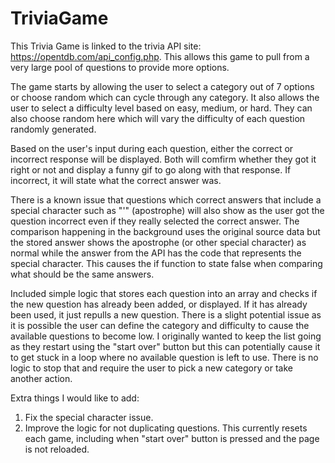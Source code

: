 # TriviaGame

This Trivia Game is linked to the trivia API site: https://opentdb.com/api_config.php. This allows this game to pull from a very large pool of questions to provide more options.

The game starts by allowing the user to select a category out of 7 options or choose random which can cycle through any category. It also allows the user to select a difficulty level based on easy, medium, or hard. They can also choose random here which will vary the difficulty of each question randomly generated. 

Based on the user's input during each question, either the correct or incorrect response will be displayed. Both will comfirm whether they got it right or not and display a funny gif to go along with that response. If incorrect, it will state what the correct answer was.

There is a known issue that questions which correct answers that include a special character such as "'" (apostrophe) will also show as the user got the question incorrect even if they really selected the correct answer. The comparison happening in the background uses the original source data but the stored answer shows the apostrophe (or other special character) as normal while the answer from the API has the code that represents the special character. This causes the if function to state false when comparing what should be the same answers.

Included simple logic that stores each question into an array and checks if the new question has already been added, or displayed. If it has already been used, it just repulls a new question. There is a slight potential issue as it is possible the user can define the category and difficulty to cause the available questions to become low. I originally wanted to keep the list going as they restart using the "start over" button but this can potentially cause it to get stuck in a loop where no available question is left to use. There is no logic to stop that and require the user to pick a new category or take another action.


Extra things I would like to add:
  1. Fix the special character issue.
  2. Improve the logic for not duplicating questions. This currently resets each game, including when "start over" button is             pressed and the page is not reloaded.
